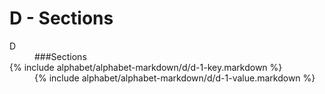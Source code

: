<div data-role="collapsible" data-inset="false">
	<h1>D - Sections</h1>


<dl>

<dt class="alphabet-table-key-two">
<div markdown="1" >
D
</div>
</dt>
<dd class="alphabet-table-value">
<div markdown="1">
###Sections
</div>
</dd>

<dt>
<div markdown="1">
{% include alphabet/alphabet-markdown/d/d-1-key.markdown %}
</div>
</dt>
<dd>
<div markdown="1">
{% include alphabet/alphabet-markdown/d/d-1-value.markdown %}
</div>
</dd>

</dl>

</div>